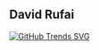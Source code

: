 ## David Rufai


[![GitHub Trends SVG](https://api.githubtrends.io/user/svg/xheghun/langs)](https://githubtrends.io)